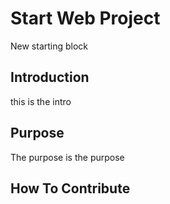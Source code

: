# Start Web Project
New starting block
## Introduction
this is the intro
## Purpose
The purpose is the purpose
## How To Contribute
